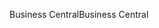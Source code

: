 <span data-ttu-id="82bdc-101">Business Central</span><span class="sxs-lookup"><span data-stu-id="82bdc-101">Business Central</span></span>
